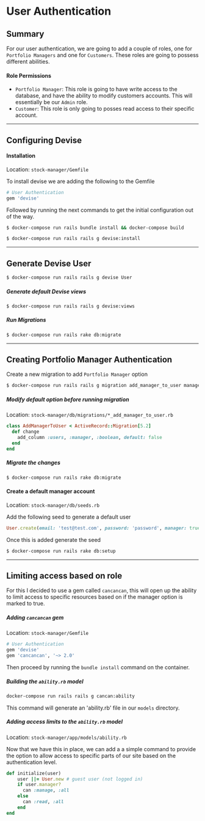 # User Authentication

## Summary

For our user authentication, we are going to add a couple of roles, one for `Portfolio Managers` and one for `Customers`. These roles are going to possess different abilities.

#### Role Permissions

-   `Portfolio Manager`: This role is going to have write access to the database, and have the ability to modify customers accounts. This will essentially be our `Admin` role.
-   `Customer`: This role is only going to posses read access to their specific account.

* * *

## Configuring Devise

#### Installation

Location: `stock-manager/Gemfile`

To install devise we are adding the following to the Gemfile

```bash
# User Authentication
gem 'devise'
```

Followed by running the next commands to get the initial configuration out of the way.

```bash
$ docker-compose run rails bundle install && docker-compose build
```

```bash
$ docker-compose run rails rails g devise:install
```

* * *

## Generate Devise User

```bash
$ docker-compose run rails rails g devise User
```

##### Generate default Devise views

```bash
$ docker-compose run rails rails g devise:views
```

##### Run Migrations

```bash
$ docker-compose run rails rake db:migrate
```

* * *

## Creating Portfolio Manager Authentication

Create a new migration to add `Portfolio Manager` option

```bash
$ docker-compose run rails rails g migration add_manager_to_user manager:boolean
```

##### Modify default option before running migration

Location: `stock-manager/db/migrations/*_add_manager_to_user.rb`

```ruby
class AddManagerToUser < ActiveRecord::Migration[5.2]
  def change
    add_column :users, :manager, :boolean, default: false
  end
end
```

##### Migrate the changes

```bash
$ docker-compose run rails rake db:migrate
```

#### Create a default manager account

Location: `stock-manager/db/seeds.rb`

Add the following seed to generate a default user

```ruby
User.create(email: 'test@test.com', password: 'password', manager: true)
```

Once this is added generate the seed

```bash
$ docker-compose run rails rake db:setup
```

* * *

## Limiting access based on role

For this I decided to use a gem called `cancancan`, this will open up the ability to limit access to specific resources based on if the manager option is marked to true.

##### Adding `cancancan` gem

Location: `stock-manager/Gemfile`

```bash
# User Authentication
gem 'devise'
gem 'cancancan', '~> 2.0'
```

Then proceed by running the `bundle install` command on the container.

##### Building the `ability.rb` model

```bash
docker-compose run rails rails g cancan:ability
```

This command will generate an 'ability.rb' file in our `models` directory.

##### Adding access limits to the `ability.rb` model

Location: `stock-manager/app/models/ability.rb`

Now that we have this in place, we can add a a simple command to provide the option to allow access to specific parts of our site based on the authentication level.

```ruby
def initialize(user)
    user ||= User.new # guest user (not logged in)
    if user.manager?
      can :manage, :all
    else
      can :read, :all
    end
end
```
